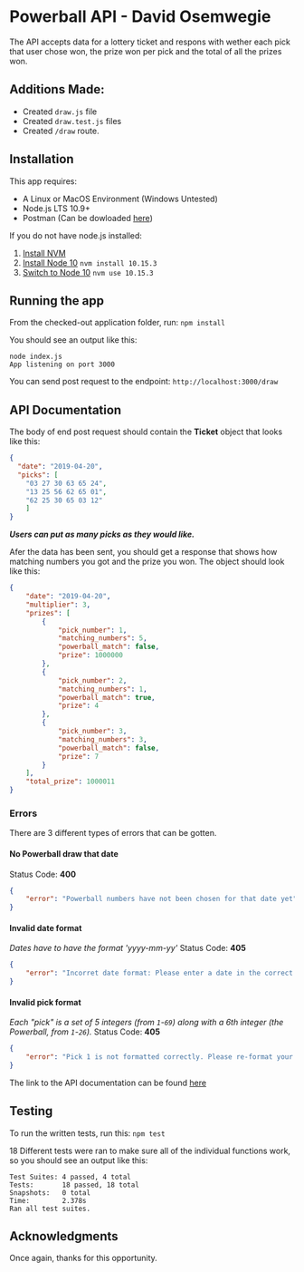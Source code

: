 # Powerball API - David Osemwegie

The API accepts data for a lottery ticket and respons with wether each pick that user chose won, the prize won per pick and the total of all the prizes won.

## Additions Made:
- Created `draw.js` file
- Created `draw.test.js` files
- Created `/draw` route.

## Installation
This app requires:

- A Linux or MacOS Environment (Windows Untested)
- Node.js LTS 10.9+
- Postman (Can be dowloaded [here](https://www.getpostman.com/))

If you do not have node.js installed: 
  1. [Install NVM](https://github.com/creationix/nvm#installation)
  2. [Install Node 10](https://github.com/creationix/nvm#usage) `nvm install 10.15.3`
  3. [Switch to Node 10](https://github.com/creationix/nvm#usage) `nvm use 10.15.3`

## Running the app

From the checked-out application folder, run:
`npm install`

You should see an output like this:
```
node index.js
App listening on port 3000
```
You can send post request to the endpoint:
`http://localhost:3000/draw`

## API Documentation

The body of end post request should contain the **Ticket** object that looks like this:
```json
{
  "date": "2019-04-20",
  "picks": [
    "03 27 30 63 65 24", 
    "13 25 56 62 65 01", 
    "62 25 30 65 03 12"
    ]
}
```
***Users can put as many picks as they would like.***

Afer the data has been sent, you should get a response that shows how matching numbers you got and the prize you won. The object should look like this:
```json
{
    "date": "2019-04-20",
    "multiplier": 3,
    "prizes": [
        {
            "pick_number": 1,
            "matching_numbers": 5,
            "powerball_match": false,
            "prize": 1000000
        },
        {
            "pick_number": 2,
            "matching_numbers": 1,
            "powerball_match": true,
            "prize": 4
        },
        {
            "pick_number": 3,
            "matching_numbers": 3,
            "powerball_match": false,
            "prize": 7
        }
    ],
    "total_prize": 1000011
}
```
### Errors
There are 3 different types of errors that can be gotten.

#### No Powerball draw that date
Status Code: **400**
```json
{
    "error": "Powerball numbers have not been chosen for that date yet"
}
```

#### Invalid date format
*Dates have to have the format 'yyyy-mm-yy'*
Status Code: **405**
```json
{
    "error": "Incorret date format: Please enter a date in the correct format: yyyy-mm-dd"
}
```

#### Invalid pick format
*Each "pick" is a set of 5 integers (from `1`-`69`) along with a 6th integer (the Powerball, from `1`-`26`).*
Status Code: **405**
```json
{
    "error": "Pick 1 is not formatted correctly. Please re-format your picks: '## ## ## ## ## aa'. '##' must be less then 69 and 'aa' must be less then 26."
}
```

The link to the API documentation can be found [here](https://app.swaggerhub.com/apis-docs/David31/powerball/1.0.0-oas3) 

## Testing
To run the written tests, run this:
`npm test`

18 Different tests were ran to make sure all of the individual functions work, so you should see an output like this:
```
Test Suites: 4 passed, 4 total
Tests:       18 passed, 18 total
Snapshots:   0 total
Time:        2.378s
Ran all test suites.
```

## Acknowledgments
Once again, thanks for this opportunity.